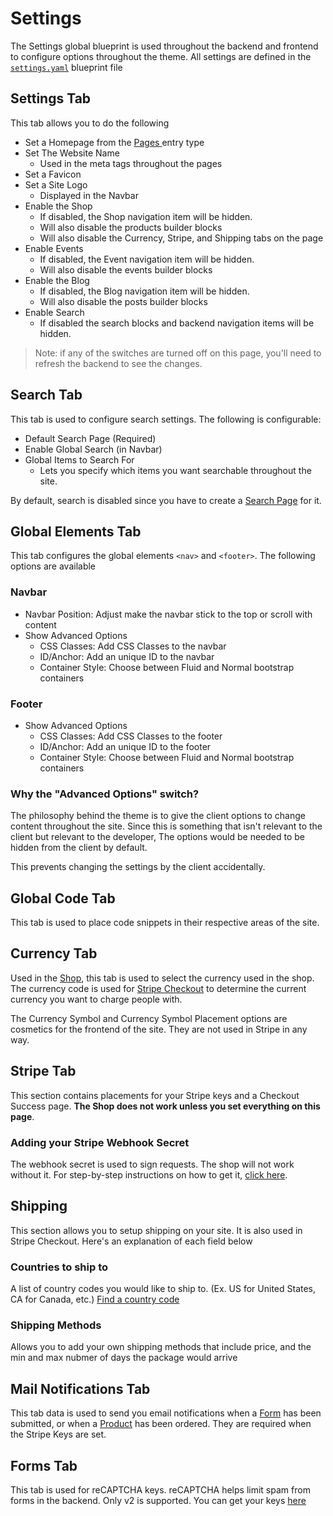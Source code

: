 # Settings

The Settings global blueprint is used throughout the backend and frontend to configure options throughout the theme. All settings are defined in the [`settings.yaml`](https://github.com/artistro08/tailor-starter/blob/main/seeds/blueprints/content/settings/settings.yaml) blueprint file

## Settings Tab

This tab allows you to do the following

* Set a Homepage from the [Pages ](pages/#index.htm)entry type
* Set The Website Name
  * Used in the meta tags throughout the pages
* Set a Favicon
* Set a Site Logo
  * Displayed in the Navbar
* Enable the Shop
  * If disabled, the Shop navigation item will be hidden.
  * Will also disable the products builder blocks
  * Will also disable the Currency, Stripe, and Shipping tabs on the page
* Enable Events
  * If disabled, the Event navigation item will be hidden.
  * Will also disable the events builder blocks
* Enable the Blog
  * If disabled, the Blog navigation item will be hidden.
  * Will also disable the posts builder blocks
* Enable Search
  * If disabled the search blocks and backend navigation items will be hidden.&#x20;

> Note: if any of the switches are turned off on this page, you'll need to refresh the backend to see the changes.&#x20;

## Search Tab

This tab is used to configure search settings. The following is configurable:

* Default Search Page (Required)
* Enable Global Search (in Navbar)
* Global Items to Search For
  * Lets you specify which items you want searchable throughout the site.&#x20;

By default, search is disabled since you have to create a [Search Page](pages/#search-pages) for it.&#x20;



## Global Elements Tab

This tab configures the global elements `<nav>` and `<footer>`. The following options are available

### Navbar

* Navbar Position: Adjust make the navbar stick to the top or scroll with content
* Show Advanced Options
  * CSS Classes: Add CSS Classes to the navbar
  * ID/Anchor: Add an unique ID to the navbar
  * Container Style: Choose between Fluid and Normal bootstrap containers

### Footer

* Show Advanced Options
  * CSS Classes: Add CSS Classes to the footer
  * ID/Anchor: Add an unique ID to the footer
  * Container Style: Choose between Fluid and Normal bootstrap containers

### Why the "Advanced Options" switch?

The philosophy behind the theme is to give the client options to change content throughout the site. Since this is something that isn't relevant to the client but relevant to the developer, The options would be needed to be hidden from the client by default.&#x20;

This prevents changing the settings by the client accidentally.&#x20;

## Global Code Tab

This tab is used to place code snippets in their respective areas of the site.

## Currency Tab

Used in the [Shop](shop/), this tab is used to select the currency used in the shop. The currency code is used for [Stripe Checkout](https://stripe.com/docs/payments/checkout) to determine the current currency you want to charge people with.&#x20;

The Currency Symbol and Currency Symbol Placement options are cosmetics for the frontend of the site. They are not used in Stripe in any way.&#x20;

## Stripe Tab

This section contains placements for your Stripe keys and a Checkout Success page. **The Shop does not work unless you set everything on this page**.&#x20;

### Adding your Stripe Webhook Secret

The webhook secret is used to sign requests. The shop will not work without it. For step-by-step instructions on how to get it, [click here](https://scribehow.com/shared/Obtain\_a\_Stripe\_Webhook\_Secret\_\_5lTS37MMRnu\_hhGzWJe07w).

## Shipping

This section allows you to setup shipping on your site. It is also used in Stripe Checkout. Here's an explanation of each field below

### Countries to ship to

A list of country codes you would like to ship to. (Ex. US for United States, CA for Canada, etc.) [Find a country code](https://countrycode.org/)

### Shipping Methods

Allows you to add your own shipping methods that include price, and the min and max nubmer of days the package would arrive

## Mail Notifications Tab

This tab data is used to send you email notifications when a [Form](forms/) has been submitted, or when a [Product](shop/products.md) has been ordered. They are required when the Stripe Keys are set.&#x20;

## Forms Tab

This tab is used for reCAPTCHA keys. reCAPTCHA helps limit spam from forms in the backend. Only v2 is supported. You can get your keys [here](https://www.google.com/recaptcha/admin#list)
